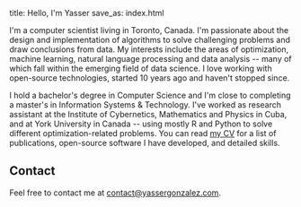 title: Hello, I'm Yasser
save_as: index.html

I'm a computer scientist living in Toronto, Canada. I'm passionate
about the design and implementation of algorithms to solve challenging
problems and draw conclusions from data. My interests include the
areas of optimization, machine learning, natural language processing
and data analysis -- many of which fall within the emerging field of
data science. I love working with open-source technologies, started 10
years ago and haven't stopped since.

I hold a bachelor's degree in Computer Science and I'm close to
completing a master's in Information Systems & Technology. I've worked
as research assistant at the Institute of Cybernetics, Mathematics and
Physics in Cuba, and at York University in Canada -- using mostly R
and Python to solve different optimization-related problems. You can
read [my CV](cv/) for a list of publications, open-source software I
have developed, and detailed skills.

## Contact

Feel free to contact me at <contact@yassergonzalez.com>.
